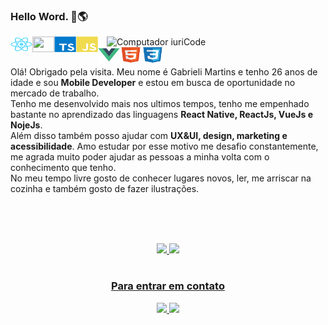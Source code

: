 ### Hello Word. 📲🌎

<img src="https://raw.githubusercontent.com/MicaelliMedeiros/micaellimedeiros/master/image/computer-illustration.png" min-width="300px" max-width="400px" width="350px" align="right" alt="Computador iuriCode">

<div align="center"> 
  <img align="left" height="25" width="35" src="https://raw.githubusercontent.com/devicons/devicon/master/icons/react/react-original.svg">
  <img align="left" height="25" width="35" src="https://cdn.jsdelivr.net/gh/devicons/devicon/icons/nodejs/nodejs-original.svg" />
  <img align="left" height="25" width="35" src="https://raw.githubusercontent.com/devicons/devicon/master/icons/typescript/typescript-plain.svg">
  <img align="left" height="25" width="35" src="https://raw.githubusercontent.com/devicons/devicon/master/icons/javascript/javascript-plain.svg">
  <img align="left" height="25" width="35" src="https://raw.githubusercontent.com/devicons/devicon/master/icons/vuejs/vuejs-original.svg">
  <img align="left" height="25" width="35" src="https://raw.githubusercontent.com/devicons/devicon/master/icons/html5/html5-original.svg">
  <img align="left" height="25" width="35" src="https://raw.githubusercontent.com/devicons/devicon/master/icons/css3/css3-original.svg">
</div>
<br><br>

<p align="left"> 
  Olá! Obrigado pela visita. Meu nome é Gabrieli Martins e tenho 26 anos de idade e sou <strong>Mobile Developer</strong> e estou em busca de oportunidade no mercado de trabalho.<br>
  Tenho me desenvolvido mais nos ultimos tempos, tenho me empenhado bastante no aprendizado das linguagens <strong>React Native, ReactJs, VueJs e NojeJs</strong>.<br>
  Além disso também posso ajudar com <strong>UX&UI, design, marketing e acessibilidade</strong>.
  Amo estudar por esse motivo me desafio constantemente, me agrada muito poder ajudar as pessoas a minha volta com o conhecimento que tenho.<br>
  No meu tempo livre gosto de conhecer lugares novos, ler, me arriscar na cozinha e também gosto de fazer ilustrações.
</p>

<br><br><br>

<div align="center">
 
  <a href="https://github.com/gabrielimartins7">
  <a href="https://github.com/gabrielimartins7">
  <img height="180em" src="https://github-readme-stats.vercel.app/api?username=gabrielimartins7&show_icons=true&theme=cobalt&hide_border=true&include_all_commits=true&count_private=true"/>
  <img height="180em" src="https://github-readme-stats.vercel.app/api/top-langs/?username=gabrielimartins7&layout=compact&langs_count=7&theme=cobalt&hide_border=true"/>
</div>

#

<h3 align="center">Para entrar em contato</h3>

<p align="center">
  <a href="https://www.linkedin.com/in/gabrielimartins7/">
    <img height="25px" src="https://img.shields.io/badge/-LINKEDIN-000000?style=flat-square&logo=Linkedin&logoColor=7e3ace&link=linkedin.com/in/gabrielimartins7/" />
  </a>

  <a href="mailto:martins.gabrieli.07.almeida@gmail.com">
    <img height="25px" src="https://img.shields.io/badge/-GMAIL-000000?style=flat-square&logo=Gmail&logoColor=7e3ace&link=mailto:martins.gabrieli.07.almeida@gmail.com" />
  </a>
</p>


#
